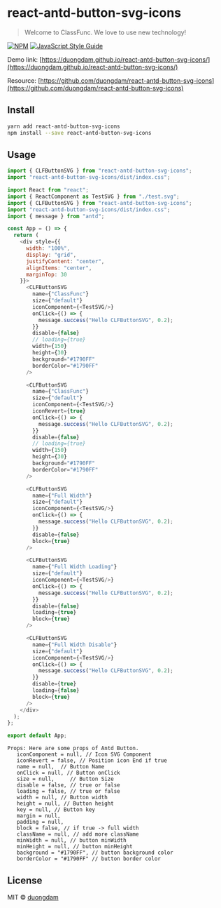 # react-antd-button-svg-icons

> Welcome to ClassFunc. We love to use new technology!

[![NPM](https://img.shields.io/npm/v/react-antd-button-svg-icons.svg)](https://www.npmjs.com/package/react-antd-button-svg-icons) [![JavaScript Style Guide](https://img.shields.io/badge/code_style-standard-brightgreen.svg)](https://standardjs.com)

Demo
link: [https://duongdam.github.io/react-antd-button-svg-icons/](https://duongdam.github.io/react-antd-button-svg-icons/)

Resource: [https://github.com/duongdam/react-antd-button-svg-icons](https://github.com/duongdam/react-antd-button-svg-icons)

## Install

```bash
yarn add react-antd-button-svg-icons
npm install --save react-antd-button-svg-icons
```

## Usage

```js
import { CLFButtonSVG } from "react-antd-button-svg-icons";
import "react-antd-button-svg-icons/dist/index.css";
```

```js
import React from "react";
import { ReactComponent as TestSVG } from "./test.svg";
import { CLFButtonSVG } from "react-antd-button-svg-icons";
import "react-antd-button-svg-icons/dist/index.css";
import { message } from "antd";

const App = () => {
  return (
    <div style={{
      width: "100%",
      display: "grid",
      justifyContent: "center",
      alignItems: "center",
      marginTop: 30
    }}>
      <CLFButtonSVG
        name={"ClassFunc"}
        size={"default"}
        iconComponent={<TestSVG/>}
        onClick={() => {
          message.success("Hello CLFButtonSVG", 0.2);
        }}
        disable={false}
        // loading={true}
        width={150}
        height={30}
        background="#1790FF"
        borderColor="#1790FF"
      />

      <CLFButtonSVG
        name={"ClassFunc"}
        size={"default"}
        iconComponent={<TestSVG/>}
        iconRevert={true}
        onClick={() => {
          message.success("Hello CLFButtonSVG", 0.2);
        }}
        disable={false}
        // loading={true}
        width={150}
        height={30}
        background="#1790FF"
        borderColor="#1790FF"
      />

      <CLFButtonSVG
        name={"Full Width"}
        size={"default"}
        iconComponent={<TestSVG/>}
        onClick={() => {
          message.success("Hello CLFButtonSVG", 0.2);
        }}
        disable={false}
        block={true}
      />

      <CLFButtonSVG
        name={"Full Width Loading"}
        size={"default"}
        iconComponent={<TestSVG/>}
        onClick={() => {
          message.success("Hello CLFButtonSVG", 0.2);
        }}
        disable={false}
        loading={true}
        block={true}
      />

      <CLFButtonSVG
        name={"Full Width Disable"}
        size={"default"}
        iconComponent={<TestSVG/>}
        onClick={() => {
          message.success("Hello CLFButtonSVG", 0.2);
        }}
        disable={true}
        loading={false}
        block={true}
      />
    </div>
  );
};

export default App;

```

```text
Props: Here are some props of Antd Button.
   iconComponent = null, // Icon SVG Component
   iconRevert = false, // Position icon End if true
   name = null,  // Button Name
   onClick = null, // Button onClick
   size = null,     // Button Size
   disable = false, // true or false
   loading = false, // true or false
   width = null, // Button width
   height = null, // Button height
   key = null, // Button key
   margin = null,
   padding = null,
   block = false, // if true -> full width
   className = null, // add more className
   minWidth = null, // button minWidth
   minHeight = null, // button minHeight
   background = "#1790FF", // button background color
   borderColor = "#1790FF" // button border color
```

## License

MIT © [duongdam](https://github.com/duongdam)
